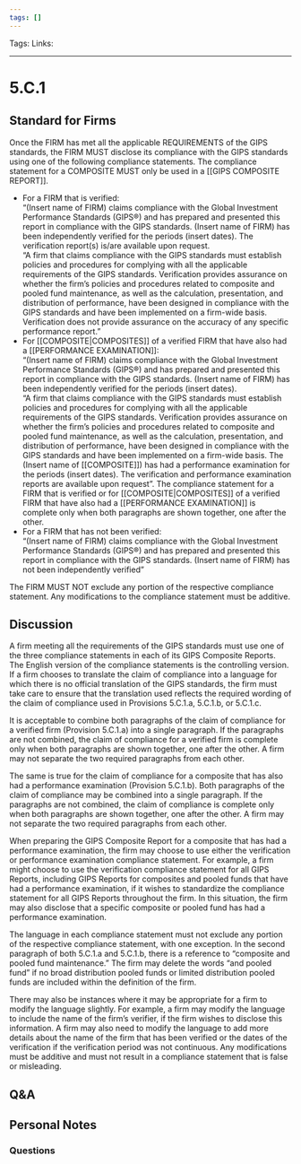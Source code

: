 ```yaml
---
tags: []
---
```

Tags:
Links: 
___
# 5.C.1
## Standard for Firms
Once the FIRM has met all the applicable REQUIREMENTS of the GIPS standards, the FIRM MUST disclose its compliance with the GIPS standards using one of the following compliance statements. The compliance statement for a COMPOSITE MUST only be used in a [[GIPS COMPOSITE REPORT]].

- For a FIRM that is verified:  
    “(Insert name of FIRM) claims compliance with the Global Investment Performance Standards (GIPS®) and has prepared and presented this report in compliance with the GIPS standards. (Insert name of FIRM) has been independently verified for the periods (insert dates). The verification report(s) is/are available upon request.  
    “A firm that claims compliance with the GIPS standards must establish policies and procedures for complying with all the applicable requirements of the GIPS standards. Verification provides assurance on whether the firm’s policies and procedures related to composite and pooled fund maintenance, as well as the calculation, presentation, and distribution of performance, have been designed in compliance with the GIPS standards and have been implemented on a firm-wide basis. Verification does not provide assurance on the accuracy of any specific performance report.”
- For [[COMPOSITE|COMPOSITES]] of a verified FIRM that have also had a [[PERFORMANCE EXAMINATION]]:  
    “(Insert name of FIRM) claims compliance with the Global Investment Performance Standards (GIPS®) and has prepared and presented this report in compliance with the GIPS standards. (Insert name of FIRM) has been independently verified for the periods (insert dates).  
    “A firm that claims compliance with the GIPS standards must establish policies and procedures for complying with all the applicable requirements of the GIPS standards. Verification provides assurance on whether the firm’s policies and procedures related to composite and pooled fund maintenance, as well as the calculation, presentation, and distribution of performance, have been designed in compliance with the GIPS standards and have been implemented on a firm-wide basis. The (Insert name of [[COMPOSITE]]) has had a performance examination for the periods (insert dates). The verification and performance examination reports are available upon request”. The compliance statement for a FIRM that is verified or for [[COMPOSITE|COMPOSITES]] of a verified FIRM that have also had a [[PERFORMANCE EXAMINATION]] is complete only when both paragraphs are shown together, one after the other.
- For a FIRM that has not been verified:  
    “(Insert name of FIRM) claims compliance with the Global Investment Performance Standards (GIPS®) and has prepared and presented this report in compliance with the GIPS standards. (Insert name of FIRM) has not been independently verified”

The FIRM MUST NOT exclude any portion of the respective compliance statement. Any modifications to the compliance statement must be additive.
## Discussion
A firm meeting all the requirements of the GIPS standards must use one of the three compliance statements in each of its GIPS Composite Reports. The English version of the compliance statements is the controlling version. If a firm chooses to translate the claim of compliance into a language for which there is no official translation of the GIPS standards, the firm must take care to ensure that the translation used reflects the required wording of the claim of compliance used in Provisions 5.C.1.a, 5.C.1.b, or 5.C.1.c.

It is acceptable to combine both paragraphs of the claim of compliance for a verified firm (Provision 5.C.1.a) into a single paragraph. If the paragraphs are not combined, the claim of compliance for a verified firm is complete only when both paragraphs are shown together, one after the other. A firm may not separate the two required paragraphs from each other.

The same is true for the claim of compliance for a composite that has also had a performance examination (Provision 5.C.1.b). Both paragraphs of the claim of compliance may be combined into a single paragraph. If the paragraphs are not combined, the claim of compliance is complete only when both paragraphs are shown together, one after the other. A firm may not separate the two required paragraphs from each other.

When preparing the GIPS Composite Report for a composite that has had a performance examination, the firm may choose to use either the verification or performance examination compliance statement. For example, a firm might choose to use the verification compliance statement for all GIPS Reports, including GIPS Reports for composites and pooled funds that have had a performance examination, if it wishes to standardize the compliance statement for all GIPS Reports throughout the firm. In this situation, the firm may also disclose that a specific composite or pooled fund has had a performance examination.

The language in each compliance statement must not exclude any portion of the respective compliance statement, with one exception. In the second paragraph of both 5.C.1.a and 5.C.1.b, there is a reference to “composite and pooled fund maintenance.” The firm may delete the words “and pooled fund” if no broad distribution pooled funds or limited distribution pooled funds are included within the definition of the firm.

There may also be instances where it may be appropriate for a firm to modify the language slightly. For example, a firm may modify the language to include the name of the firm’s verifier, if the firm wishes to disclose this information. A firm may also need to modify the language to add more details about the name of the firm that has been verified or the dates of the verification if the verification period was not continuous. Any modifications must be additive and must not result in a compliance statement that is false or misleading.
## Q&A

## Personal Notes

### Questions